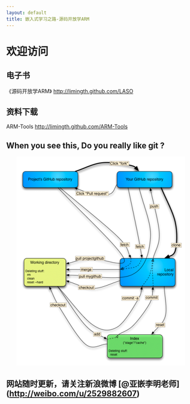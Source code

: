 ```yaml
---
layout: default
title: 嵌入式学习之路-源码开放学ARM
---
```


# 欢迎访问 

## 电子书 
《源码开放学ARM》	<http://limingth.github.com/LASO>
	
## 资料下载 
ARM-Tools 	<http://limingth.github.com/ARM-Tools>


## When you see this, Do you really like git ?
<center><img src="howto_git.png"></center>

## 网站随时更新，请关注新浪微博 [@亚嵌李明老师] (http://weibo.com/u/2529882607)
